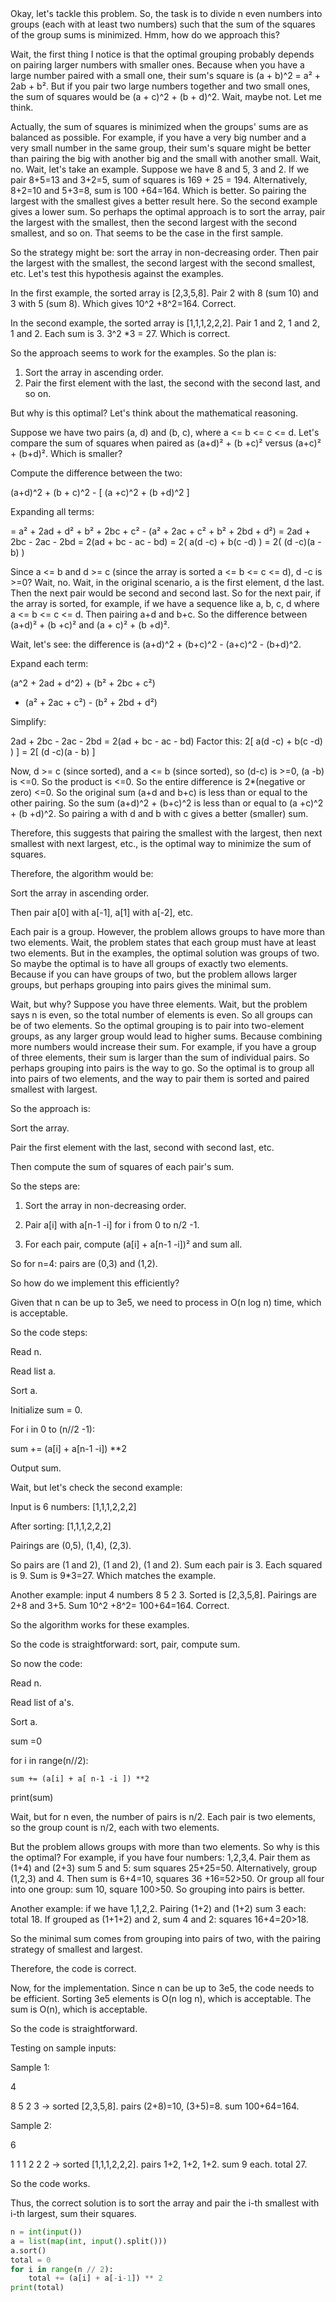 <think>
Okay, let's tackle this problem. So, the task is to divide n even numbers into groups (each with at least two numbers) such that the sum of the squares of the group sums is minimized. Hmm, how do we approach this?

Wait, the first thing I notice is that the optimal grouping probably depends on pairing larger numbers with smaller ones. Because when you have a large number paired with a small one, their sum's square is (a + b)^2 = a² + 2ab + b². But if you pair two large numbers together and two small ones, the sum of squares would be (a + c)^2 + (b + d)^2. Wait, maybe not. Let me think.

Actually, the sum of squares is minimized when the groups' sums are as balanced as possible. For example, if you have a very big number and a very small number in the same group, their sum's square might be better than pairing the big with another big and the small with another small. Wait, no. Wait, let's take an example. Suppose we have 8 and 5, 3 and 2. If we pair 8+5=13 and 3+2=5, sum of squares is 169 + 25 = 194. Alternatively, 8+2=10 and 5+3=8, sum is 100 +64=164. Which is better. So pairing the largest with the smallest gives a better result here. So the second example gives a lower sum. So perhaps the optimal approach is to sort the array, pair the largest with the smallest, then the second largest with the second smallest, and so on. That seems to be the case in the first sample.

So the strategy might be: sort the array in non-decreasing order. Then pair the largest with the smallest, the second largest with the second smallest, etc. Let's test this hypothesis against the examples.

In the first example, the sorted array is [2,3,5,8]. Pair 2 with 8 (sum 10) and 3 with 5 (sum 8). Which gives 10^2 +8^2=164. Correct.

In the second example, the sorted array is [1,1,1,2,2,2]. Pair 1 and 2, 1 and 2, 1 and 2. Each sum is 3. 3^2 *3 = 27. Which is correct.

So the approach seems to work for the examples. So the plan is:

1. Sort the array in ascending order.
2. Pair the first element with the last, the second with the second last, and so on.

But why is this optimal? Let's think about the mathematical reasoning.

Suppose we have two pairs (a, d) and (b, c), where a <= b <= c <= d. Let's compare the sum of squares when paired as (a+d)² + (b +c)² versus (a+c)² + (b+d)². Which is smaller?

Compute the difference between the two:

(a+d)^2 + (b + c)^2 - [ (a +c)^2 + (b +d)^2 ]

Expanding all terms:

= a² + 2ad + d² + b² + 2bc + c² - (a² + 2ac + c² + b² + 2bd + d²)
= 2ad + 2bc - 2ac - 2bd
= 2(ad + bc - ac - bd)
= 2( a(d -c) + b(c -d) )
= 2( (d -c)(a - b) )

Since a <= b and d >= c (since the array is sorted a <= b <= c <= d), d -c is >=0? Wait, no. Wait, in the original scenario, a is the first element, d the last. Then the next pair would be second and second last. So for the next pair, if the array is sorted, for example, if we have a sequence like a, b, c, d where a <= b <= c <= d. Then pairing a+d and b+c. So the difference between (a+d)² + (b +c)² and (a + c)² + (b +d)².

Wait, let's see: the difference is (a+d)^2 + (b+c)^2 - (a+c)^2 - (b+d)^2.

Expand each term:

(a^2 + 2ad + d^2) + (b² + 2bc + c²) 
- (a² + 2ac + c²) - (b² + 2bd + d²)

Simplify:

2ad + 2bc - 2ac - 2bd = 2(ad + bc - ac - bd)
Factor this: 2[ a(d -c) + b(c -d) ) ] = 2[ (d -c)(a - b) ]

Now, d >= c (since sorted), and a <= b (since sorted), so (d-c) is >=0, (a -b) is <=0. So the product is <=0. So the entire difference is 2*(negative or zero) <=0. So the original sum (a+d and b+c) is less than or equal to the other pairing. So the sum (a+d)^2 + (b+c)^2 is less than or equal to (a +c)^2 + (b +d)^2. So pairing a with d and b with c gives a better (smaller) sum.

Therefore, this suggests that pairing the smallest with the largest, then next smallest with next largest, etc., is the optimal way to minimize the sum of squares.

Therefore, the algorithm would be:

Sort the array in ascending order.

Then pair a[0] with a[-1], a[1] with a[-2], etc.

Each pair is a group. However, the problem allows groups to have more than two elements. Wait, the problem states that each group must have at least two elements. But in the examples, the optimal solution was groups of two. So maybe the optimal is to have all groups of exactly two elements. Because if you can have groups of two, but the problem allows larger groups, but perhaps grouping into pairs gives the minimal sum.

Wait, but why? Suppose you have three elements. Wait, but the problem says n is even, so the total number of elements is even. So all groups can be of two elements. So the optimal grouping is to pair into two-element groups, as any larger group would lead to higher sums. Because combining more numbers would increase their sum. For example, if you have a group of three elements, their sum is larger than the sum of individual pairs. So perhaps grouping into pairs is the way to go. So the optimal is to group all into pairs of two elements, and the way to pair them is sorted and paired smallest with largest.

So the approach is:

Sort the array.

Pair the first element with the last, second with second last, etc.

Then compute the sum of squares of each pair's sum.

So the steps are:

1. Sort the array in non-decreasing order.

2. Pair a[i] with a[n-1 -i] for i from 0 to n/2 -1.

3. For each pair, compute (a[i] + a[n-1 -i])² and sum all.

So for n=4: pairs are (0,3) and (1,2).

So how do we implement this efficiently?

Given that n can be up to 3e5, we need to process in O(n log n) time, which is acceptable.

So the code steps:

Read n.

Read list a.

Sort a.

Initialize sum = 0.

For i in 0 to (n//2 -1):

sum += (a[i] + a[n-1 -i]) **2

Output sum.

Wait, but let's check the second example:

Input is 6 numbers: [1,1,1,2,2,2]

After sorting: [1,1,1,2,2,2]

Pairings are (0,5), (1,4), (2,3).

So pairs are (1 and 2), (1 and 2), (1 and 2). Sum each pair is 3. Each squared is 9. Sum is 9*3=27. Which matches the example.

Another example: input 4 numbers 8 5 2 3. Sorted is [2,3,5,8]. Pairings are 2+8 and 3+5. Sum 10^2 +8^2= 100+64=164. Correct.

So the algorithm works for these examples.

So the code is straightforward: sort, pair, compute sum.

So now the code:

Read n.

Read list of a's.

Sort a.

sum =0

for i in range(n//2):

    sum += (a[i] + a[ n-1 -i ]) **2

print(sum)

Wait, but for n even, the number of pairs is n/2. Each pair is two elements, so the group count is n/2, each with two elements.

But the problem allows groups with more than two elements. So why is this the optimal? For example, if you have four numbers: 1,2,3,4. Pair them as (1+4) and (2+3) sum 5 and 5: sum squares 25+25=50. Alternatively, group (1,2,3) and 4. Then sum is 6+4=10, squares 36 +16=52>50. Or group all four into one group: sum 10, square 100>50. So grouping into pairs is better.

Another example: if we have 1,1,2,2. Pairing (1+2) and (1+2) sum 3 each: total 18. If grouped as (1+1+2) and 2, sum 4 and 2: squares 16+4=20>18.

So the minimal sum comes from grouping into pairs of two, with the pairing strategy of smallest and largest.

Therefore, the code is correct.

Now, for the implementation. Since n can be up to 3e5, the code needs to be efficient. Sorting 3e5 elements is O(n log n), which is acceptable. The sum is O(n), which is acceptable.

So the code is straightforward.

Testing on sample inputs:

Sample 1:

4

8 5 2 3 → sorted [2,3,5,8]. pairs (2+8)=10, (3+5)=8. sum 100+64=164.

Sample 2:

6

1 1 1 2 2 2 → sorted [1,1,1,2,2,2]. pairs 1+2, 1+2, 1+2. sum 9 each. total 27.

So the code works.

Thus, the correct solution is to sort the array and pair the i-th smallest with i-th largest, sum their squares.
</think>

```python
n = int(input())
a = list(map(int, input().split()))
a.sort()
total = 0
for i in range(n // 2):
    total += (a[i] + a[-i-1]) ** 2
print(total)
```